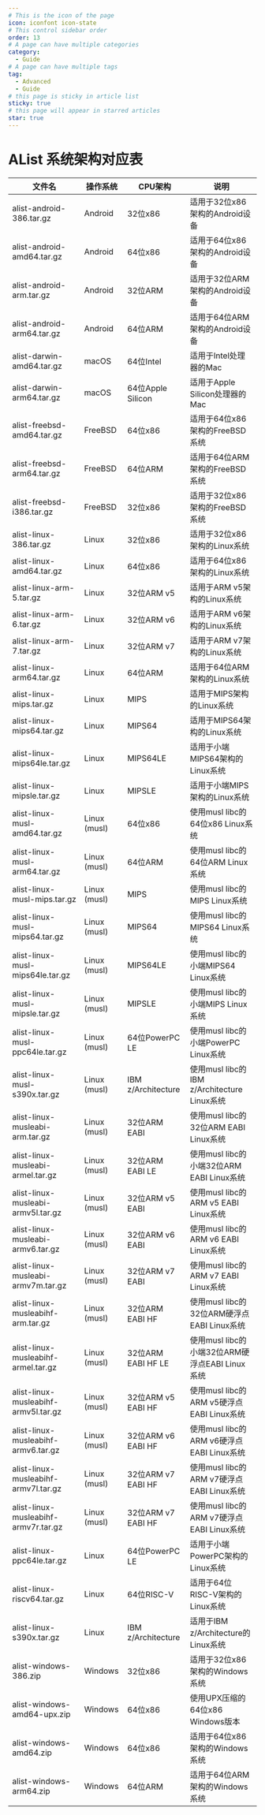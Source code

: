 ```yaml
---
# This is the icon of the page
icon: iconfont icon-state
# This control sidebar order
order: 13
# A page can have multiple categories
category:
  - Guide
# A page can have multiple tags
tag:
  - Advanced
  - Guide
# this page is sticky in article list
sticky: true
# this page will appear in starred articles
star: true
---
```



# AList 系统架构对应表

| 文件名 | 操作系统 | CPU架构 | 说明 |
|--------|----------|---------|------|
| alist-android-386.tar.gz | Android | 32位x86 | 适用于32位x86架构的Android设备 |
| alist-android-amd64.tar.gz | Android | 64位x86 | 适用于64位x86架构的Android设备 |
| alist-android-arm.tar.gz | Android | 32位ARM | 适用于32位ARM架构的Android设备 |
| alist-android-arm64.tar.gz | Android | 64位ARM | 适用于64位ARM架构的Android设备 |
| alist-darwin-amd64.tar.gz | macOS | 64位Intel | 适用于Intel处理器的Mac |
| alist-darwin-arm64.tar.gz | macOS | 64位Apple Silicon | 适用于Apple Silicon处理器的Mac |
| alist-freebsd-amd64.tar.gz | FreeBSD | 64位x86 | 适用于64位x86架构的FreeBSD系统 |
| alist-freebsd-arm64.tar.gz | FreeBSD | 64位ARM | 适用于64位ARM架构的FreeBSD系统 |
| alist-freebsd-i386.tar.gz | FreeBSD | 32位x86 | 适用于32位x86架构的FreeBSD系统 |
| alist-linux-386.tar.gz | Linux | 32位x86 | 适用于32位x86架构的Linux系统 |
| alist-linux-amd64.tar.gz | Linux | 64位x86 | 适用于64位x86架构的Linux系统 |
| alist-linux-arm-5.tar.gz | Linux | 32位ARM v5 | 适用于ARM v5架构的Linux系统 |
| alist-linux-arm-6.tar.gz | Linux | 32位ARM v6 | 适用于ARM v6架构的Linux系统 |
| alist-linux-arm-7.tar.gz | Linux | 32位ARM v7 | 适用于ARM v7架构的Linux系统 |
| alist-linux-arm64.tar.gz | Linux | 64位ARM | 适用于64位ARM架构的Linux系统 |
| alist-linux-mips.tar.gz | Linux | MIPS | 适用于MIPS架构的Linux系统 |
| alist-linux-mips64.tar.gz | Linux | MIPS64 | 适用于MIPS64架构的Linux系统 |
| alist-linux-mips64le.tar.gz | Linux | MIPS64LE | 适用于小端MIPS64架构的Linux系统 |
| alist-linux-mipsle.tar.gz | Linux | MIPSLE | 适用于小端MIPS架构的Linux系统 |
| alist-linux-musl-amd64.tar.gz | Linux (musl) | 64位x86 | 使用musl libc的64位x86 Linux系统 |
| alist-linux-musl-arm64.tar.gz | Linux (musl) | 64位ARM | 使用musl libc的64位ARM Linux系统 |
| alist-linux-musl-mips.tar.gz | Linux (musl) | MIPS | 使用musl libc的MIPS Linux系统 |
| alist-linux-musl-mips64.tar.gz | Linux (musl) | MIPS64 | 使用musl libc的MIPS64 Linux系统 |
| alist-linux-musl-mips64le.tar.gz | Linux (musl) | MIPS64LE | 使用musl libc的小端MIPS64 Linux系统 |
| alist-linux-musl-mipsle.tar.gz | Linux (musl) | MIPSLE | 使用musl libc的小端MIPS Linux系统 |
| alist-linux-musl-ppc64le.tar.gz | Linux (musl) | 64位PowerPC LE | 使用musl libc的小端PowerPC Linux系统 |
| alist-linux-musl-s390x.tar.gz | Linux (musl) | IBM z/Architecture | 使用musl libc的IBM z/Architecture Linux系统 |
| alist-linux-musleabi-arm.tar.gz | Linux (musl) | 32位ARM EABI | 使用musl libc的32位ARM EABI Linux系统 |
| alist-linux-musleabi-armel.tar.gz | Linux (musl) | 32位ARM EABI LE | 使用musl libc的小端32位ARM EABI Linux系统 |
| alist-linux-musleabi-armv5l.tar.gz | Linux (musl) | 32位ARM v5 EABI | 使用musl libc的ARM v5 EABI Linux系统 |
| alist-linux-musleabi-armv6.tar.gz | Linux (musl) | 32位ARM v6 EABI | 使用musl libc的ARM v6 EABI Linux系统 |
| alist-linux-musleabi-armv7m.tar.gz | Linux (musl) | 32位ARM v7 EABI | 使用musl libc的ARM v7 EABI Linux系统 |
| alist-linux-musleabihf-arm.tar.gz | Linux (musl) | 32位ARM EABI HF | 使用musl libc的32位ARM硬浮点EABI Linux系统 |
| alist-linux-musleabihf-armel.tar.gz | Linux (musl) | 32位ARM EABI HF LE | 使用musl libc的小端32位ARM硬浮点EABI Linux系统 |
| alist-linux-musleabihf-armv5l.tar.gz | Linux (musl) | 32位ARM v5 EABI HF | 使用musl libc的ARM v5硬浮点EABI Linux系统 |
| alist-linux-musleabihf-armv6.tar.gz | Linux (musl) | 32位ARM v6 EABI HF | 使用musl libc的ARM v6硬浮点EABI Linux系统 |
| alist-linux-musleabihf-armv7l.tar.gz | Linux (musl) | 32位ARM v7 EABI HF | 使用musl libc的ARM v7硬浮点EABI Linux系统 |
| alist-linux-musleabihf-armv7r.tar.gz | Linux (musl) | 32位ARM v7 EABI HF | 使用musl libc的ARM v7硬浮点EABI Linux系统 |
| alist-linux-ppc64le.tar.gz | Linux | 64位PowerPC LE | 适用于小端PowerPC架构的Linux系统 |
| alist-linux-riscv64.tar.gz | Linux | 64位RISC-V | 适用于64位RISC-V架构的Linux系统 |
| alist-linux-s390x.tar.gz | Linux | IBM z/Architecture | 适用于IBM z/Architecture的Linux系统 |
| alist-windows-386.zip | Windows | 32位x86 | 适用于32位x86架构的Windows系统 |
| alist-windows-amd64-upx.zip | Windows | 64位x86 | 使用UPX压缩的64位x86 Windows版本 |
| alist-windows-amd64.zip | Windows | 64位x86 | 适用于64位x86架构的Windows系统 |
| alist-windows-arm64.zip | Windows | 64位ARM | 适用于64位ARM架构的Windows系统 |

<br/>